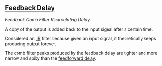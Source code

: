 ## [Feedback Delay](#feedback-delay)
*Feedback Comb Filter*
*Recirculating Delay*

A copy of the output is added back to the input signal after a certain time.

Considered an [IIR](#IIR) filter because given an input signal, it theoretically keeps producing output forever.

The comb filter peaks produced by the feedback delay are tighter and more narrow and spiky than the [feedforward delay](#feedforward-delay).
